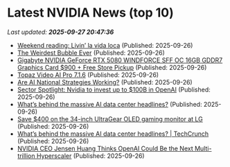 # Latest NVIDIA News (top 10)
_Last updated: **2025-09-27 20:47:36**_

- [Weekend reading: Livin’ la vida loca](https://monevator.com/weekend-reading-livin-la-vida-loca/) (Published: 2025-09-26)
- [The Weirdest Bubble Ever](https://awealthofcommonsense.com/2025/09/the-weirdest-bubble-ever/) (Published: 2025-09-26)
- [Gigabyte NVIDIA GeForce RTX 5080 WINDFORCE SFF OC 16GB GDDR7 Graphics Card $900 + Free Store Pickup](https://slickdeals.net/f/18637468-gigabyte-nvidia-geforce-rtx-5080-windforce-sff-oc-16gb-gddr7-graphics-card-900-free-store-pickup) (Published: 2025-09-26)
- [Topaz Video AI Pro 7.1.6](https://post.rlsbb.to/topaz-video-ai-pro-7-1-6/) (Published: 2025-09-26)
- [Are AI National Strategies Working?](https://www.forbes.com/sites/nishacharya/2025/09/26/are-ai-national-strategies-working/) (Published: 2025-09-26)
- [Sector Spotlight: Nvidia to invest up to $100B in OpenAI](https://thefly.com/permalinks/entry.php/id4203948/AAPL;INTC;TSM;QCOM;CDNS;MRVL;AMD;COHR;BABA;NVDA;AMAT;MSFT;GFS;TXN;MU-Sector-Spotlight-Nvidia-to-invest-up-to-B-in-OpenAI) (Published: 2025-09-26)
- [What’s behind the massive AI data center headlines?](https://biztoc.com/x/667059dd3b2c5f41) (Published: 2025-09-26)
- [Save $400 on the 34-inch UltraGear OLED gaming monitor at LG](https://www.zdnet.com/article/save-400-on-the-34-inch-ultragear-oled-gaming-monitor-at-lg/) (Published: 2025-09-26)
- [What’s behind the massive AI data center headlines? | TechCrunch](https://techcrunch.com/2025/09/26/whats-behind-the-massive-ai-data-center-headlines/) (Published: 2025-09-26)
- [NVIDIA CEO Jensen Huang Thinks OpenAI Could Be the Next Multi-trillion Hyperscaler](https://www.nextbigfuture.com/2025/09/nvidia-ceo-jensen-huang-thinks-openai-could-be-the-next-multi-trillion-hyperscaler.html) (Published: 2025-09-26)
